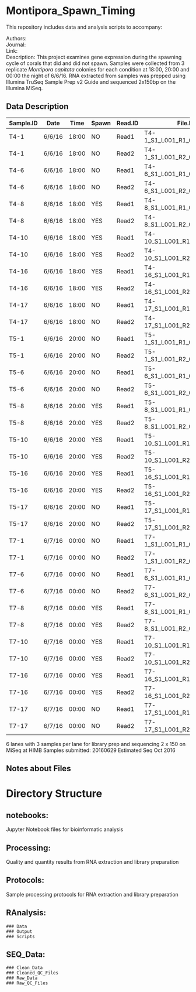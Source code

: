 # Montipora_Spawn_Timing


This repository includes data and analysis scripts to accompany:

Authors:  
Journal:   
Link:   
Description: 
This project examines gene expression during the spawning cycle of corals that did and did not spawn. Samples were collected from 3 replicate _Montipora capitata_ colonies for each condition at 18:00, 20:00 and 00:00 the night of 6/6/16. RNA extracted from samples was prepped using Illumina TruSeq Sample Prep v2 Guide and sequenced 2x150bp on the Illumina MiSeq.
 



## Data Description

**Sample.ID** | **Date** | **Time** | **Spawn** | **Read.ID** | **File.ID** | **Read.Count**  
 ------ | ------ | ------ | ------ | ------ | ------ | ------ 
T4-1 | 6/6/16 | 18:00 | NO | Read1 | T4-1_S1_L001_R1_001.fastq.gz |
T4-1 | 6/6/16 | 18:00 | NO | Read2 | T4-1_S1_L001_R2_001.fastq.gz |
T4-6 | 6/6/16 | 18:00 | NO | Read1 | T4-6_S1_L001_R1_001.fastq.gz |
T4-6 | 6/6/16 | 18:00 | NO | Read2 | T4-6_S1_L001_R2_001.fastq.gz |
T4-8 | 6/6/16 | 18:00 | YES | Read1 | T4-8_S1_L001_R1_001.fastq.gz |
T4-8 | 6/6/16 | 18:00 | YES | Read2 | T4-8_S1_L001_R2_001.fastq.gz |
T4-10 | 6/6/16 | 18:00 | YES | Read1 | T4-10_S1_L001_R1_001.fastq.gz |
T4-10 | 6/6/16 | 18:00 | YES | Read2 | T4-10_S1_L001_R2_001.fastq.gz |
T4-16 | 6/6/16 | 18:00 | YES | Read1 | T4-16_S1_L001_R1_001.fastq.gz |
T4-16 | 6/6/16 | 18:00 | YES | Read2 | T4-16_S1_L001_R2_001.fastq.gz |
T4-17 | 6/6/16 | 18:00 | NO | Read1 | T4-17_S1_L001_R1_001.fastq.gz |
T4-17 | 6/6/16 | 18:00 | NO | Read2 | T4-17_S1_L001_R2_001.fastq.gz |
T5-1 | 6/6/16 | 20:00 | NO | Read1 | T5-1_S1_L001_R1_001.fastq.gz |
T5-1 | 6/6/16 | 20:00 | NO | Read2 | T5-1_S1_L001_R2_001.fastq.gz |
T5-6 | 6/6/16 | 20:00 | NO | Read1 | T5-6_S1_L001_R1_001.fastq.gz |
T5-6 | 6/6/16 | 20:00 | NO | Read2 | T5-6_S1_L001_R2_001.fastq.gz |
T5-8 | 6/6/16 | 20:00 | YES | Read1 | T5-8_S1_L001_R1_001.fastq.gz |
T5-8 | 6/6/16 | 20:00 | YES | Read2 | T5-8_S1_L001_R2_001.fastq.gz |
T5-10 | 6/6/16 | 20:00 | YES | Read1 | T5-10_S1_L001_R1_001.fastq.gz |
T5-10 | 6/6/16 | 20:00 | YES | Read2 | T5-10_S1_L001_R2_001.fastq.gz |
T5-16 | 6/6/16 | 20:00 | YES | Read1 | T5-16_S1_L001_R1_001.fastq.gz |
T5-16 | 6/6/16 | 20:00 | YES | Read2 | T5-16_S1_L001_R2_001.fastq.gz |
T5-17 | 6/6/16 | 20:00 | NO | Read1 | T5-17_S1_L001_R1_001.fastq.gz |
T5-17 | 6/6/16 | 20:00 | NO | Read2 | T5-17_S1_L001_R2_001.fastq.gz |
T7-1 | 6/7/16 | 00:00 | NO | Read1 | T7-1_S1_L001_R1_001.fastq.gz |
T7-1 | 6/7/16 | 00:00 | NO | Read2 | T7-1_S1_L001_R2_001.fastq.gz |
T7-6 | 6/7/16 | 00:00 | NO | Read1 | T7-6_S1_L001_R1_001.fastq.gz |
T7-6 | 6/7/16 | 00:00 | NO | Read2 | T7-6_S1_L001_R2_001.fastq.gz |
T7-8 | 6/7/16 | 00:00 | YES | Read1 | T7-8_S1_L001_R1_001.fastq.gz |
T7-8 | 6/7/16 | 00:00 | YES | Read2 | T7-8_S1_L001_R2_001.fastq.gz |
T7-10 | 6/7/16 | 00:00 | YES | Read1 | T7-10_S1_L001_R1_001.fastq.gz |
T7-10 | 6/7/16 | 00:00 | YES | Read2 | T7-10_S1_L001_R2_001.fastq.gz |
T7-16 | 6/7/16 | 00:00 | YES | Read1 | T7-16_S1_L001_R1_001.fastq.gz |
T7-16 | 6/7/16 | 00:00 | YES | Read2 | T7-16_S1_L001_R2_001.fastq.gz |
T7-17 | 6/7/16 | 00:00 | NO | Read1 | T7-17_S1_L001_R1_001.fastq.gz |
T7-17 | 6/7/16 | 00:00 | NO | Read2 | T7-17_S1_L001_R2_001.fastq.gz |



6 lanes with 3 samples per lane for library prep and sequencing 2 x 150 on MiSeq at HIMB
Samples submitted: 20160629
Estimated Seq Oct 2016

## Notes about Files

# Directory Structure


## notebooks:
Jupyter Notebook files for bioinformatic analysis

## Processing:
Quality and quantity results from RNA extraction and library preparation 

## Protocols:
Sample processing protocols for RNA extraction and library preparation

## RAnalysis:
	### Data
	### Output
	### Scripts

## SEQ_Data:
	### Clean_Data
	### Cleaned_QC_Files
	### Raw_Data
	### Raw_QC_Files
 











